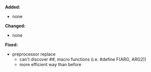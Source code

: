**Added:**
* none

**Changed:**
* none

**Fixed:**
* preprocessor replace
    * can't discover ##, macro functions (i.e. #define F(ARG, ARG2))
    * more efficient way than before
